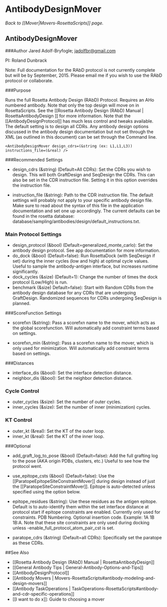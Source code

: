 # AntibodyDesignMover
*Back to [[Mover|Movers-RosettaScripts]] page.*
## AntibodyDesignMover

###Author
Jared Adolf-Bryfogle; jadolfbr@gmail.com

PI: Roland Dunbrack

Note: Full documentation for the RAbD protocol is not currently complete but will be by September, 2015.  Please email me if you wish to use the RAbD protocol or collaborate. 


###Purpose

Runs the full Rosetta Antibody Design (RAbD) Protocol.  Requires an AHo numbered antibody. Note that only the top design will move on in RosettaScripts.  See the [[Rosetta Antibody Design (RAbD) Manual | RosettaAntibodyDesign ]] for more information.  Note that the [[AntibodyDesignProtocol]] has much less control and tweaks available. The default setting is to design all CDRs.  Any antibody design options discussed in the antibody design documentation but not set through the XML (as outlined in this document) can be set through the Command line.


```
<AntibodyDesignMover design_cdrs=(&string (ex: L1,L1,L3)) instructions_file=(&real) />
```

###Recommended Settings

-   design_cdrs (&string) (Default=All CDRs): Set the CDRs you wish to design.  This will both GraftDesign and SeqDesign the CDRs.  This can also be set in the CDR instruction file. Setting it in this option overrides the instruction file.

-   instruction_file (&string): Path to the CDR instruction file.  The default settings will probably not apply to your specific antibody design file.  Make sure to read about the syntax of this file in the application documentation and set one up accordingly.  The current defaults can be found in the rosetta database: database/sampling/antibodies/design/default_instructions.txt.


### Main Protocol Settings
-   design_protocol (&bool) (Default=generalized_monte_carlo): Set the antibody design protocol.  See app documentation for more information.
-   do_dock (&bool) (Default=false): Run RosettaDock (with SeqDesign if set) during the inner cycles (low and high) at optimal cycle values.  Useful to sample the antibody-antigen interface, but increases runtime significantly.
-   dock_cycles (&size) (Default=1): Change the number of times the dock protocol (Low/High) is run.
-   benchmark (&size) Default=false): Start with Random CDRs from the antibody design database for any CDRs that are undergoing GraftDesign.  Randomized sequences for CDRs undergoing SeqDesign is planned.

###ScoreFunction Settings

-   scorefxn (&string): Pass a scorefxn name to the mover, which acts as the global scorefunction.  Will automatically add constraint terms based on settings.

-   scorefxn_min (&string): Pass a scorefxn name to the mover, which is only used for minimization.  Will automatically add constraint terms based on settings.

###Distances

-   interface_dis (&bool): Set the interface detection distance.
-   neighbor_dis (&bool): Set the neighbor detection distance.

### Cycle Control

-   outer_cycles (&size): Set the number of outer cycles.
-   inner_cycles (&size): Set the number of inner (minimization) cycles.

### KT Control
-   outer_kt (&real): Set the KT of the outer loop.
-   inner_kt (&real): Set the KT of the inner loop.


###Optional
-   add_graft_log_to_pose (&bool) (Default=false): Add the full grafting log to the pose (AKA origin PDBs, clusters, etc.)  Useful to see how the protocol went.

-   use_epitope_csts (&bool) (Default=false): Use the [[ParatopeEpitopeSiteConstraintMover]] during design instead of just the [[ParatopeSiteConstraintMover]].  Epitope is auto-detected unless specified using the option below.
-   epitope_residues (&string): Use these residues as the antigen epitope.  Default is to auto-identify them within the set interface distance at protocol start if epitope constraints are enabled. Currently only used for constraints.  PDB Numbering. Optional insertion code. Example: 1A 1B 1B:A. Note that these site constraints are only used during docking unless -enable_full_protocol_atom_pair_cst is set.
-   paratope_cdrs (&string) (Default=all CDRs): Specifically set the paratope as these CDRs.


##See Also

* [[Rosetta Antibody Design (RAbD) Manual | RosettaAntibodyDesign]]
* [[General Antibody Tips | General-Antibody-Options-and-Tips]]
* [[AntibodyDesignProtocol]]
* [[Antibody Movers | Movers-RosettaScripts#antibody-modeling-and-design-movers]]
* [[Antibody TaskOperations | TaskOperations-RosettaScripts#antibody-and-cdr-specific-operations]]
* [[I want to do x]]: Guide to choosing a mover